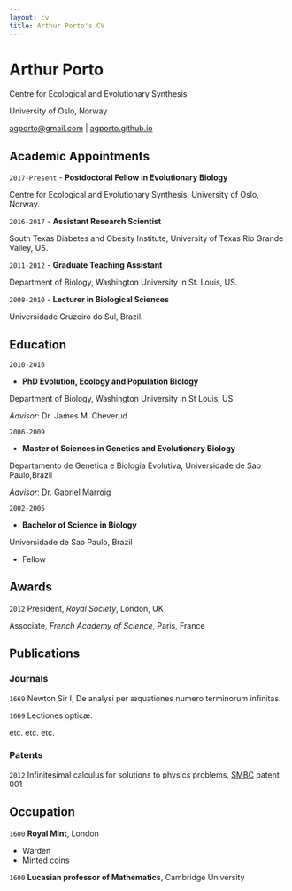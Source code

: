 ```yaml
---
layout: cv
title: Arthur Porto's CV
---
```

# Arthur Porto
Centre for Ecological and Evolutionary Synthesis

University of Oslo, Norway

<div id="webaddress">
<a href="agporto@gmail.com">agporto@gmail.com</a>
| <a href="http://agporto.github.io">agporto.github.io</a>
</div>

## Academic Appointments

`2017-Present` - __Postdoctoral Fellow in Evolutionary Biology__
 
 Centre for Ecological and Evolutionary Synthesis, University of Oslo, Norway.
 
`2016-2017` - __Assistant Research Scientist__

South Texas Diabetes and Obesity Institute, University of Texas Rio Grande Valley, US.	

`2011-2012` - __Graduate Teaching Assistant__

Department of Biology, Washington University in St. Louis, US.

`2008-2010` - __Lecturer in Biological Sciences__

Universidade Cruzeiro do Sul, Brazil. 

## Education

`2010-2016`
- __PhD Evolution, Ecology and Population Biology__ 

Department of Biology, Washington University in St Louis, US

_Advisor_: Dr. James M. Cheverud

`2006-2009`
- __Master of Sciences in Genetics and Evolutionary Biology__

Departamento de Genetica e Biologia Evolutiva, Universidade de Sao Paulo,Brazil

_Advisor_: Dr. Gabriel Marroig 

`2002-2005`
- __Bachelor of Science in Biology__

Universidade de Sao Paulo, Brazil


- Fellow



## Awards

`2012`
President, *Royal Society*, London, UK

Associate, *French Academy of Science*, Paris, France



## Publications

<!-- A list is also available [online](http://scholar.google.co.uk/citations?user=LTOTl0YAAAAJ) -->

### Journals

`1669`
Newton Sir I, De analysi per æquationes numero terminorum infinitas. 

`1669`
Lectiones opticæ.

etc. etc. etc.

### Patents

`2012`
Infinitesimal calculus for solutions to physics problems, [SMBC](http://www.techdirt.com/articles/20121011/09312820678/if-patents-had-been-around-time-newton.shtml) patent 001


## Occupation

`1600`
__Royal Mint__, London

- Warden
- Minted coins

`1600`
__Lucasian professor of Mathematics__, Cambridge University



<!-- ### Footer

Last updated: May 2013 -->


